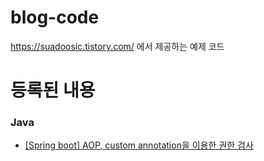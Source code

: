 <h1>blog-code</h1>
<a href="https://suadoosic.tistory.com/">https://suadoosic.tistory.com/</a> 에서 제공하는 예제 코드

<h1>등록된 내용</h1>
<h3>Java</h3>
<ul>
  <li><a href="https://suadoosic.tistory.com/2">[Spring boot] AOP, custom annotation을 이용한 권한 검사</a></li>
</ul>
